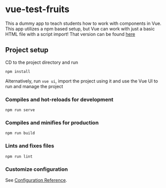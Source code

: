 # vue-test-fruits
This a dummy app to teach students how to work with components in Vue. This app utilizes a npm based setup, but Vue can work with just a basic HTML file with a script import! That version can be found [here](https://github.com/anvit/vue-fruits/tree/6c5cd6ffe17e9db834ee0efa06024dc505d1adc0/old_project)

## Project setup
CD to the project directory and run
```
npm install
```
Alternatively, run `vue ui`, import the project using it and use the Vue UI to run and manage the project

### Compiles and hot-reloads for development
```
npm run serve
```

### Compiles and minifies for production
```
npm run build
```

### Lints and fixes files
```
npm run lint
```

### Customize configuration
See [Configuration Reference](https://cli.vuejs.org/config/).
